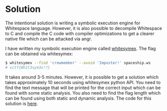 # Solution

The intentional solution is writing a symbolic execution engine for Whitespace language. However, it is also possible to decompile Whitespace to C and compile the C code with compiler optimizations to get a clearer native file which can be attacked via angr.

I have written my symbolic execution engine called [whitesymex](//github.com/umutoztunc/whitesymex). The flag can be obtained via whitesymex:

```sh
$ whitesymex --find 'crewmember' --avoid 'Imposter!' spaceship.ws
# xctf{Wh1t3sym3x!?}
```

It takes around 3-5 minutes. However, it is possible to get a solution which takes approximately 10 seconds using whitesymex python API. You need to find the text message that will be printed for the correct input which can be found with some static analysis. You also need to find the flag length which can be found using both static and dynamic analysis. The code for this solution is [here](solve.py).
